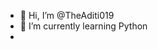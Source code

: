 - 👋 Hi, I’m @TheAditi019
- 🌱 I’m currently learning Python
-

<!---
TheAditi019/TheAditi019 is a ✨ special ✨ repository because its `README.md` (this file) appears on your GitHub profile.
You can click the Preview link to take a look at your changes.
--->
